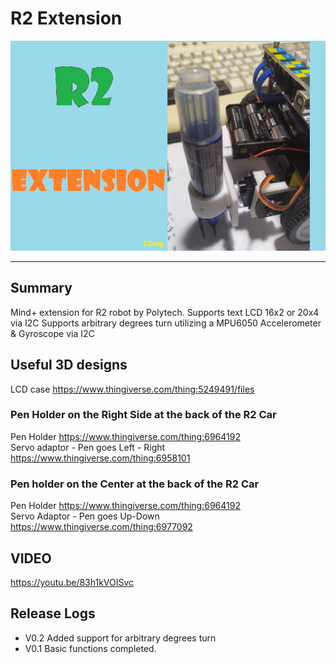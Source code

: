 # R2 Extension


![](./arduinoC/_images/featured.png)

---------------------------------------------------------


## Summary

Mind+ extension for R2 robot by Polytech.
Supports text LCD 16x2 or 20x4 via I2C 
Supports arbitrary degrees turn utilizing a MPU6050 Accelerometer & Gyroscope via I2C



## Useful 3D designs

LCD case  https://www.thingiverse.com/thing:5249491/files  

### Pen Holder on the Right Side at the back of the R2 Car
 
Pen Holder https://www.thingiverse.com/thing:6964192  
Servo adaptor - Pen goes Left - Right https://www.thingiverse.com/thing:6958101

### Pen holder on the Center at the back of the R2 Car

Pen Holder https://www.thingiverse.com/thing:6964192  
Servo Adaptor - Pen goes Up-Down  https://www.thingiverse.com/thing:6977092


## VIDEO
https://youtu.be/83h1kVOISvc

## Release Logs
* V0.2  Added support for arbitrary degrees turn
* V0.1  Basic functions completed.
